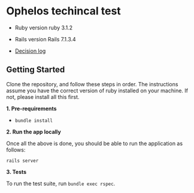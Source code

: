 #  Ophelos techincal test

* Ruby version
ruby 3.1.2

* Rails version
Rails 7.1.3.4

* [Decision log](DECISONS.md)

## Getting Started

Clone the repository, and follow these steps in order.
The instructions assume you have the correct version of ruby installed on your machine. If not, please install all this first.

**1. Pre-requirements**

* `bundle install`

**2. Run the app locally**

Once all the above is done, you should be able to run the application as follows:

`rails server`

**3. Tests**

To run the test suite, run `bundle exec rspec`.
